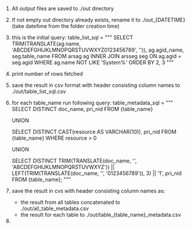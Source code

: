1. All output files are saved to ./out directory
2. If not empty out directory already exists, rename it to ./out_{DATETIME} (take datefime from the folder creation time)
3. this is the initial query:
table_list_sql = """
SELECT TRIM(TRANSLATE(ag.name, 'ABCDEFGHIJKLMNOPQRSTUVWXYZ0123456789', '')), ag.agid_name, seg.table_name
FROM arsag ag
INNER JOIN arsseg seg ON ag.agid = seg.agid
WHERE ag.name NOT LIKE 'System%'
ORDER BY 2, 3
"""
4. print number of rows fetched
5. save the result in csv format with header consisting column names to ./out/table_list_sql.csv
6. for each table_name run following query:
table_metadata_sql = """
   SELECT DISTINCT doc_name, pri_nid
   FROM {table_name}

   UNION

   SELECT DISTINCT
   CAST(resource AS VARCHAR(10)),
   pri_nid
   FROM {table_name}
   WHERE resource > 0

   UNION

   SELECT DISTINCT
   TRIM(TRANSLATE(doc_name, '', 'ABCDEFGHIJKLMNOPQRSTUVWXYZ')) ||
   LEFT(TRIM(TRANSLATE(doc_name, '', '0123456789')), 3) || '1',
   pri_nid
   FROM {table_name};
   """
7. save the result in cvs with header consisting column names as:
    - the result from all tables concatenated to ./out/all_table_metadata.csv
    - the result for each table to ./out/table_{table_name}_metadata.csv
8. 


